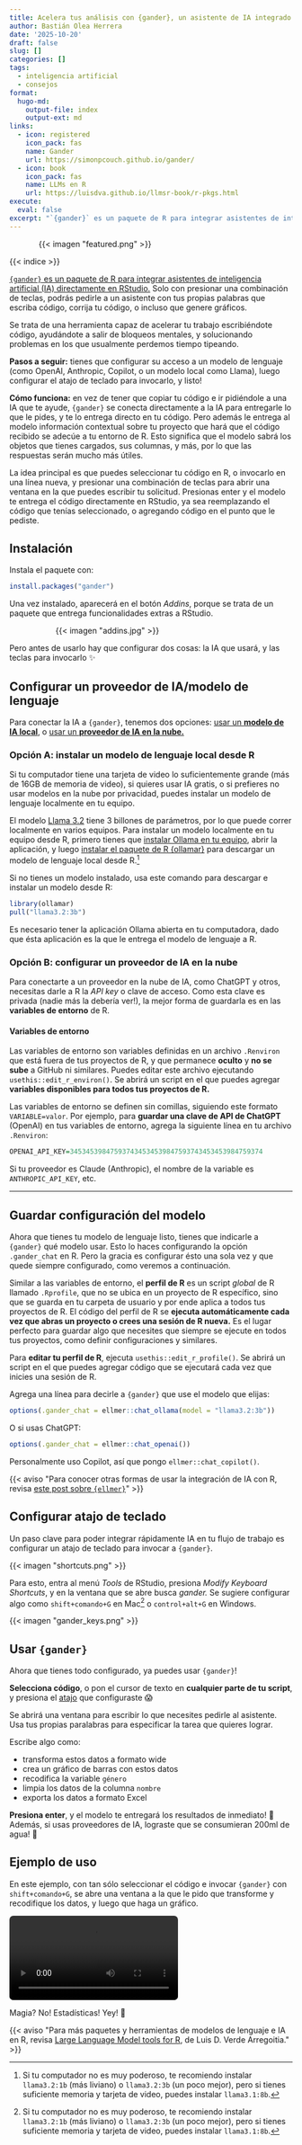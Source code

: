 ```yaml
---
title: Acelera tus análisis con {gander}, un asistente de IA integrado en RStudio
author: Bastián Olea Herrera
date: '2025-10-20'
draft: false
slug: []
categories: []
tags:
  - inteligencia artificial
  - consejos
format:
  hugo-md:
    output-file: index
    output-ext: md
links: 
  - icon: registered
    icon_pack: fas
    name: Gander
    url: https://simonpcouch.github.io/gander/
  - icon: book
    icon_pack: fas
    name: LLMs en R
    url: https://luisdva.github.io/llmsr-book/r-pkgs.html
execute: 
  eval: false
excerpt: "`{gander}` es un paquete de R para integrar asistentes de inteligencia artificial (IA) directamente en RStudio. Solo con presionar una combinación de teclas, podrás pedirle a un asistente con tus propias palabras que escriba código, corrija tu código, o incluso que genere gráficos."
---
```


<div style="max-width:400px; margin: auto;">
{{< imagen "featured.png" >}}
</div>

{{< indice >}}


[`{gander}` es un paquete de R para integrar asistentes de inteligencia artificial (IA) directamente en RStudio.](https://simonpcouch.github.io/gander/) Solo con presionar una combinación de teclas, podrás pedirle a un asistente con tus propias palabras que escriba código, corrija tu código, o incluso que genere gráficos. 

Se trata de una herramienta capaz de acelerar tu trabajo escribiéndote código, ayudándote a salir de bloqueos mentales, y solucionando problemas en los que usualmente perdemos tiempo tipeando. 

**Pasos a seguir:** tienes que configurar su acceso a un modelo de lenguaje (como OpenAI, Anthropic, Copilot, o un modelo local como Llama), luego configurar el atajo de teclado para invocarlo, y listo!

**Cómo funciona:** en vez de tener que copiar tu código e ir pidiéndole a una IA que te ayude, `{gander}` se conecta directamente a la IA para entregarle lo que le pides, y te lo entrega directo en tu código. Pero además le entrega al modelo información contextual sobre tu proyecto que hará que el código recibido se adecúe a tu entorno de R. Esto significa que el modelo sabrá los objetos que tienes cargados, sus columnas, y más, por lo que las respuestas serán mucho más útiles.

La idea principal es que puedes seleccionar tu código en R, o invocarlo en una línea nueva, y presionar una combinación de teclas para abrir una ventana en la que puedes escribir tu solicitud. Presionas enter y el modelo te entrega el código directamente en RStudio, ya sea reemplazando el código que tenías seleccionado, o agregando código en el punto que le pediste.


## Instalación

Instala el paquete con:

```r
install.packages("gander")
```

Una vez instalado, aparecerá en el botón _Addins_, porque se trata de un paquete que entrega funcionalidades extras a RStudio.

<div style="max-width:340px; margin: auto;">
{{< imagen "addins.jpg" >}}
</div>

Pero antes de usarlo hay que configurar dos cosas: la IA que usará, y las teclas para invocarlo ✨



## Configurar un proveedor de IA/modelo de lenguaje

Para conectar la IA a `{gander}`, tenemos dos opciones: [usar un **modelo de IA local**](#opción-a-instalar-un-modelo-de-lenguaje-local-desde-r), o [usar un **proveedor de IA en la nube.**](#opción-b-configurar-un-proveedor-de-ia-en-la-nube)

### Opción A: instalar un modelo de lenguaje local desde R

Si tu computador tiene una tarjeta de video lo suficientemente grande (más de 16GB de memoria de video), si quieres usar IA gratis, o si prefieres no usar modelos en la nube por privacidad, puedes instalar un modelo de lenguaje localmente en tu equipo.

El modelo [Llama 3.2](https://ollama.com/library/llama3.2) tiene 3 billones de parámetros, por lo que puede correr localmente en varios equipos. Para instalar un modelo localmente en tu equipo desde R, primero tienes que [instalar Ollama en tu equipo](https://ollama.com), abrir la aplicación, y luego [instalar el paquete de R {ollamar}](https://hauselin.github.io/ollama-r/) para descargar un modelo de lenguaje local desde R.[^1]

[^1]: Si tu computador no es muy poderoso, te recomiendo instalar `llama3.2:1b` (más liviano) o `llama3.2:3b` (un poco mejor), pero si tienes suficiente memoria y tarjeta de video, puedes instalar `llama3.1:8b`.

Si no tienes un modelo instalado, usa este comando para descargar e instalar un modelo desde R:

```r
library(ollamar)
pull("llama3.2:3b")
```

Es necesario tener la aplicación Ollama abierta en tu computadora, dado que ésta aplicación es la que le entrega el modelo de lenguaje a R.



### Opción B: configurar un proveedor de IA en la nube

Para conectarte a un proveedor en la nube de IA, como ChatGPT y otros, necesitas darle a R la _API key_ o clave de acceso. Como esta clave es privada (nadie más la debería ver!), la mejor forma de guardarla es en las **variables de entorno** de R. 

#### Variables de entorno

Las variables de entorno son variables definidas en un archivo `.Renviron` que está fuera de tus proyectos de R, y que permanece **oculto** y **no se sube** a GitHub ni similares. Puedes editar este archivo ejecutando `usethis::edit_r_environ()`. Se abrirá un script en el que puedes agregar **variables disponibles para todos tus proyectos de R.**

Las variables de entorno se definen sin comillas, siguiendo este formato `VARIABLE=valor`. Por ejemplo, para **guardar una clave de API de ChatGPT** (OpenAI) en tus variables de entorno, agrega la siguiente línea en tu archivo `.Renviron`:

```r
OPENAI_API_KEY=345345398475937434534539847593743453453984759374
```

Si tu proveedor es Claude (Anthropic), el nombre de la variable es `ANTHROPIC_API_KEY`, etc.

----

## Guardar configuración del modelo

Ahora que tienes tu modelo de lenguaje listo, tienes que indicarle a `{gander}` qué modelo usar. Esto lo haces configurando la opción `.gander_chat` en R. Pero la gracia es configurar ésto una sola vez y que quede siempre configurado, como veremos a continuación.

Similar a las variables de entorno, el **perfil de R** es un script _global_ de R llamado `.Rprofile`, que no se ubica en un proyecto de R específico, sino que se guarda en tu carpeta de usuario y por ende aplica a todos tus proyectos de R. El código del perfil de R se **ejecuta automáticamente cada vez que abras un proyecto o crees una sesión de R nueva.** Es el lugar perfecto para guardar algo que necesites que siempre se ejecute en todos tus proyectos, como definir configuraciones y similares.

Para **editar tu perfil de R**, ejecuta `usethis::edit_r_profile()`. Se abrirá un script en el que puedes agregar código que se ejecutará cada vez que inicies una sesión de R.

Agrega una línea para decirle a `{gander}` que use el modelo que elijas:

```r
options(.gander_chat = ellmer::chat_ollama(model = "llama3.2:3b"))
```

O si usas ChatGPT:

```r
options(.gander_chat = ellmer::chat_openai())
```

Personalmente uso Copilot, así que pongo `ellmer::chat_copilot()`.

{{< aviso "Para conocer otras formas de usar la integración de IA con R, revisa [este post sobre `{ellmer}`](/blog/ellmer/)" >}}



## Configurar atajo de teclado

Un paso clave para poder integrar rápidamente IA en tu flujo de trabajo es configurar un atajo de teclado para invocar a `{gander}`.

{{< imagen "shortcuts.png" >}}

Para esto, entra al menú _Tools_ de RStudio, presiona _Modify Keyboard Shortcuts_, y en la ventana que se abre busca _gander._ Se sugiere configurar algo como `shift+comando+G` en Mac[^1] o `control+alt+G` en Windows.

{{< imagen "gander_keys.png" >}}

[^1]: el desarrollador recomienda `control` en vez de `shift`, pero yo encuentro que `shift` es más ergonómico y va más en línea con otros atajos de Mac.


## Usar `{gander}`

Ahora que tienes todo configurado, ya puedes usar `{gander}`!

**Selecciona código**, o pon el cursor de texto en **cualquier parte de tu script**, y presiona el [atajo](#configurar-atajo-de-teclado) que configuraste 😱

Se abrirá una ventana para escribir lo que necesites pedirle al asistente. Usa tus propias paralabras para especificar la tarea que quieres lograr. 

Escribe algo como:
- transforma estos datos a formato wide
- crea un gráfico de barras con estos datos
- recodifica la variable `género`
- limpia los datos de la columna `nombre`
- exporta los datos a formato Excel

**Presiona enter**, y el modelo te entregará los resultados de inmediato! 🎉 Además, si usas proveedores de IA, lograste que se consumieran 200ml de agua! 🤑

## Ejemplo de uso

En este ejemplo, con tan sólo seleccionar el código e invocar `{gander}` con `shift+comando+G`, se abre una ventana a la que le pido que transforme y recodifique los datos, y luego que haga un gráfico.

<video src="gander_1.mp4" style="border-radius:7px; max-width: 100%; margin:auto;" autoplay loop>
</video>

Magia? No! Estadísticas! Yey! 🥳

{{< aviso "Para más paquetes y herramientas de modelos de lenguaje e IA en R, revisa [Large Language Model tools for R](https://luisdva.github.io/llmsr-book/), de Luis D. Verde Arregoitia." >}}